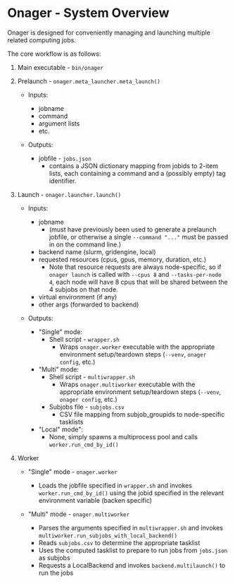 # Onager - System Overview

Onager is designed for conveniently managing and launching multiple related computing jobs.

The core workflow is as follows:

1. Main executable - `bin/onager`

1. Prelaunch - `onager.meta_launcher.meta_launch()`

    - Inputs:
        - jobname
        - command
        - argument lists
        - etc.

    - Outputs:
        - jobfile - `jobs.json`
            - contains a JSON dictionary mapping from jobids to 2-item lists, each containing a command and a (possibly empty) tag identifier.

1. Launch - `onager.launcher.launch()`

   - Inputs:
      - jobname
         - (must have previously been used to generate a prelaunch jobfile, or otherwise a single `--command "..."` must be passed in on the command line.)
      - backend name (slurm, gridengine, local)
      - requested resources (cpus, gpus, memory, duration, etc.)
         - Note that resource requests are always node-specific, so if `onager launch` is called with `--cpus 8` and `--tasks-per-node 4`, each node will have 8 cpus that will be shared between the 4 subjobs on that node.
      - virtual environment (if any)
      - other args (forwarded to backend)

   - Outputs:
      - "Single" mode:
         - Shell script - `wrapper.sh`
            - Wraps `onager.worker` executable with the appropriate environment setup/teardown steps (`--venv`, `onager config`, etc.)
      - "Multi" mode:
         - Shell script - `multiwrapper.sh`
            - Wraps `onager.multiworker` executable with the appropriate environment setup/teardown steps (`--venv`, `onager config`, etc.)
         - Subjobs file - `subjobs.csv`
            - CSV file mapping from subjob_groupids to node-specific tasklists
      - "Local" mode":
         - None, simply spawns a multiprocess pool and calls `worker.run_cmd_by_id()`

1. Worker
    - "Single" mode - `onager.worker`
        - Loads the jobfile specified in `wrapper.sh` and invokes `worker.run_cmd_by_id()` using the jobid specified in the relevant environment variable (backen specific)

    - "Multi" mode - `onager.multiworker`
        - Parses the arguments specified in `multiwrapper.sh` and invokes `multiworker.run_subjobs_with_local_backend()`
        - Reads `subjobs.csv` to determine the appropriate tasklist
        - Uses the computed tasklist to prepare to run jobs from `jobs.json` as subjobs
        - Requests a LocalBackend and invokes `backend.multilaunch()` to run the jobs
